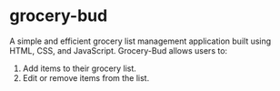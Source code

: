 # grocery-bud
A simple and efficient grocery list management application built using HTML, CSS, and JavaScript. Grocery-Bud allows users to: 
01. Add items to their grocery list.
02. Edit or remove items from the list.
